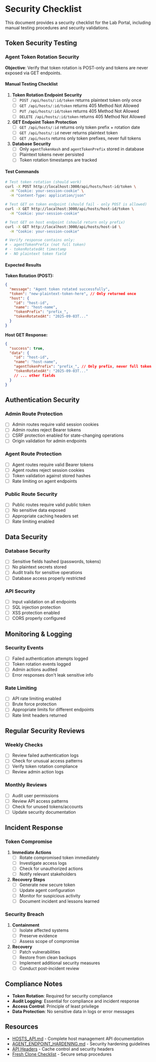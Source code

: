 # Security Checklist

This document provides a security checklist for the Lab Portal, including manual testing procedures and security validations.

## Token Security Testing

### Agent Token Rotation Security

**Objective**: Verify that token rotation is POST-only and tokens are never exposed via GET endpoints.

#### Manual Testing Checklist

1. **Token Rotation Endpoint Security**
   - [ ] `POST /api/hosts/:id/token` returns plaintext token only once
   - [ ] `GET /api/hosts/:id/token` returns 405 Method Not Allowed
   - [ ] `PUT /api/hosts/:id/token` returns 405 Method Not Allowed
   - [ ] `DELETE /api/hosts/:id/token` returns 405 Method Not Allowed

2. **GET Endpoint Token Protection**
   - [ ] `GET /api/hosts/:id` returns only token prefix + rotation date
   - [ ] `GET /api/hosts/:id` never returns plaintext token
   - [ ] `GET /api/hosts` returns only token prefixes, never full tokens

3. **Database Security**
   - [ ] Only `agentTokenHash` and `agentTokenPrefix` stored in database
   - [ ] Plaintext tokens never persisted
   - [ ] Token rotation timestamps are tracked

#### Test Commands

```bash
# Test token rotation (should work)
curl -X POST http://localhost:3000/api/hosts/host-id/token \
  -H "Cookie: your-session-cookie" \
  -H "Content-Type: application/json"

# Test GET on token endpoint (should fail - only POST is allowed)
curl -X GET http://localhost:3000/api/hosts/host-id/token \
  -H "Cookie: your-session-cookie"

# Test GET on host endpoint (should return only prefix)
curl -X GET http://localhost:3000/api/hosts/host-id \
  -H "Cookie: your-session-cookie"

# Verify response contains only:
# - agentTokenPrefix (not full token)
# - tokenRotatedAt timestamp
# - NO plaintext token field
```

#### Expected Results

**Token Rotation (POST):**

```json
{
  "message": "Agent token rotated successfully",
  "token": "new-plaintext-token-here", // Only returned once
  "host": {
    "id": "host-id",
    "name": "host-name",
    "tokenPrefix": "prefix_",
    "tokenRotatedAt": "2025-09-03T..."
  }
}
```

**Host GET Response:**

```json
{
  "success": true,
  "data": {
    "id": "host-id",
    "name": "host-name",
    "agentTokenPrefix": "prefix_", // Only prefix, never full token
    "tokenRotatedAt": "2025-09-03T..."
    // ... other fields
  }
}
```

## Authentication Security

### Admin Route Protection

- [ ] Admin routes require valid session cookies
- [ ] Admin routes reject Bearer tokens
- [ ] CSRF protection enabled for state-changing operations
- [ ] Origin validation for admin endpoints

### Agent Route Protection

- [ ] Agent routes require valid Bearer tokens
- [ ] Agent routes reject session cookies
- [ ] Token validation against stored hashes
- [ ] Rate limiting on agent endpoints

### Public Route Security

- [ ] Public routes require valid public token
- [ ] No sensitive data exposed
- [ ] Appropriate caching headers set
- [ ] Rate limiting enabled

## Data Security

### Database Security

- [ ] Sensitive fields hashed (passwords, tokens)
- [ ] No plaintext secrets stored
- [ ] Audit trails for sensitive operations
- [ ] Database access properly restricted

### API Security

- [ ] Input validation on all endpoints
- [ ] SQL injection protection
- [ ] XSS protection enabled
- [ ] CORS properly configured

## Monitoring & Logging

### Security Events

- [ ] Failed authentication attempts logged
- [ ] Token rotation events logged
- [ ] Admin actions audited
- [ ] Error responses don't leak sensitive info

### Rate Limiting

- [ ] API rate limiting enabled
- [ ] Brute force protection
- [ ] Appropriate limits for different endpoints
- [ ] Rate limit headers returned

## Regular Security Reviews

### Weekly Checks

- [ ] Review failed authentication logs
- [ ] Check for unusual access patterns
- [ ] Verify token rotation compliance
- [ ] Review admin action logs

### Monthly Reviews

- [ ] Audit user permissions
- [ ] Review API access patterns
- [ ] Check for unused tokens/accounts
- [ ] Update security documentation

## Incident Response

### Token Compromise

1. **Immediate Actions**
   - [ ] Rotate compromised token immediately
   - [ ] Investigate access logs
   - [ ] Check for unauthorized actions
   - [ ] Notify relevant stakeholders

2. **Recovery Steps**
   - [ ] Generate new secure token
   - [ ] Update agent configuration
   - [ ] Monitor for suspicious activity
   - [ ] Document incident and lessons learned

### Security Breach

1. **Containment**
   - [ ] Isolate affected systems
   - [ ] Preserve evidence
   - [ ] Assess scope of compromise

2. **Recovery**
   - [ ] Patch vulnerabilities
   - [ ] Restore from clean backups
   - [ ] Implement additional security measures
   - [ ] Conduct post-incident review

## Compliance Notes

- **Token Rotation**: Required for security compliance
- **Audit Logging**: Essential for compliance and incident response
- **Access Control**: Principle of least privilege
- **Data Protection**: No sensitive data in logs or error messages

## Resources

- [HOSTS_API.md](../api/HOSTS_API.md) - Complete host management API documentation
- [AGENT_ENDPOINT_HARDENING.md](../api/AGENT_ENDPOINT_HARDENING.md) - Security hardening guidelines
- [API Headers](api-headers.md) - Cache control and security headers
- [Fresh Clone Checklist](fresh-clone-checklist.md) - Secure setup procedures

